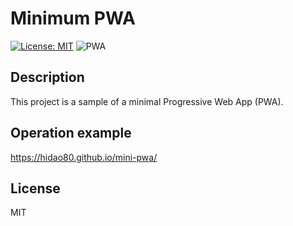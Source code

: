 # Minimum PWA

[![License: MIT](https://img.shields.io/badge/License-MIT-yellow.svg)](https://opensource.org/licenses/MIT)
![PWA](https://img.shields.io/badge/PWA-Yes-4BC51D.svg)

## Description

This project is a sample of a minimal Progressive Web App (PWA).

## Operation example

<https://hidao80.github.io/mini-pwa/>

## License

MIT
